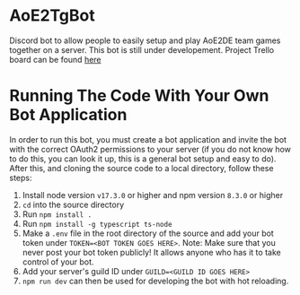 # AoE2TgBot

Discord bot to allow people to easily setup and play AoE2DE team games together on a server. This bot is still under developement. Project Trello board can be found [here](https://trello.com/b/uFeTldKX/aoe2tgbot)
# Running The Code With Your Own Bot Application
In order to run this bot, you must create a bot application and invite the bot with the correct OAuth2 permissions to your server (if you do not know how to do this, you can look it up, this is a general bot setup and easy to do). After this, and cloning the source code to a local directory, follow these steps:

1. Install node version `v17.3.0` or higher and npm version `8.3.0` or higher
2. `cd` into the source directory
3. Run `npm install .`
4. Run `npm install -g typescript ts-node`
5. Make a `.env` file in the root directory of the source and add your bot token under `TOKEN=<BOT TOKEN GOES HERE>`. Note: Make sure that you never post your bot token publicly! It allows anyone who has it to take control of your bot.
6. Add your server's guild ID under `GUILD=<GUILD ID GOES HERE>`
7. `npm run dev` can then be used for developing the bot with hot reloading.